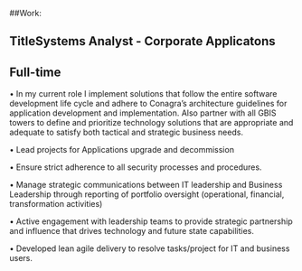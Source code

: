 ##Work:


TitleSystems Analyst - Corporate Applicatons
---
Full-time
---

• In my current role I implement solutions that follow the entire software development life cycle and adhere to Conagra’s architecture guidelines for application development and implementation. Also partner with all GBIS towers to define and prioritize technology solutions that are appropriate and adequate to satisfy both tactical and strategic business needs.

• Lead projects for Applications upgrade and decommission

• Ensure strict adherence to all security processes and procedures.

• Manage strategic communications between IT leadership and Business Leadership through reporting of portfolio oversight (operational, financial, transformation activities)

• Active engagement with leadership teams to provide strategic partnership and influence that drives technology and future state capabilities.

• Developed lean agile delivery to resolve tasks/project for IT and business users.
